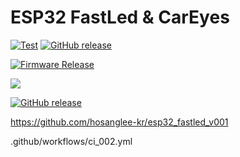 # ESP32 FastLed & CarEyes

[![Test](https://github.com/256dpi/arduino-mqtt/actions/workflows/test.yml/badge.svg)](https://github.com/hosanglee-kr/PlatformIO_Template_V001/actions/workflows/test.yml)
[![GitHub release](https://img.shields.io/github/release/256dpi/arduino-mqtt.svg)](https://github.com/hosanglee-kr/PlatformIO_Template_V001/releases)


[![Firmware Release](https://github.com/hosanglee-kr/esp32_fastled_v001/actions/workflows/release_v2.yml/badge.svg)](https://github.com/hosanglee-kr/esp32_fastled_v001/actions/workflows/release_v2.yml)


<a href="https://github.com/hosanglee-kr/esp32_fastled_v001/releases"><img src="https://img.shields.io/github/release/hosanglee-kr/esp32_fastled_v001.svg?style=flat-square"></a>

[![GitHub release](https://img.shields.io/github/release/hosanglee-kr/esp32_fastled_v001.svg)](https://github.com/hosanglee-kr/esp32_fastled_v001/releases)


https://github.com/hosanglee-kr/esp32_fastled_v001

.github/workflows/ci_002.yml
